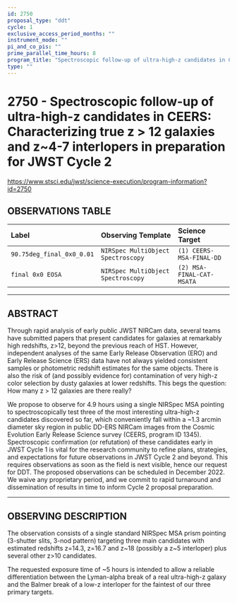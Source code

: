 ```yaml
---
id: 2750
proposal_type: "ddt"
cycle: 1
exclusive_access_period_months: ""
instrument_mode: ""
pi_and_co_pis: ""
prime_parallel_time_hours: 8
program_title: "Spectroscopic follow-up of ultra-high-z candidates in CEERS: Characterizing true z > 12 galaxies and z~4-7 interlopers in preparation for JWST Cycle 2"
type: ""
---
```

# 2750 - Spectroscopic follow-up of ultra-high-z candidates in CEERS: Characterizing true z > 12 galaxies and z~4-7 interlopers in preparation for JWST Cycle 2
https://www.stsci.edu/jwst/science-execution/program-information?id=2750
## OBSERVATIONS TABLE
| Label                      | Observing Template                     | Science Target             |
| :------------------------- | :------------------------------------- | :------------------------- |
| `90.75deg_final_0x0_0.01`  | `NIRSpec MultiObject Spectroscopy`     | `(1) CEERS-MSA-FINAL-DD`   |
| `final 0x0 EOSA`           | `NIRSpec MultiObject Spectroscopy`     | `(2) MSA-FINAL-CAT-MSATA`  |

---

## ABSTRACT

Through rapid analysis of early public JWST NIRCam data, several teams have submitted papers that present candidates for galaxies at remarkably high redshifts, z>12, beyond the previous reach of HST. However, independent analyses of the same Early Release Observation (ERO) and Early Release Science (ERS) data have not always yielded consistent samples or photometric redshift estimates for the same objects. There is also the risk of (and possibly evidence for) contamination of very high-z color selection by dusty galaxies at lower redshifts. This begs the question: How many z > 12 galaxies are there really?

We propose to observe for 4.9 hours using a single NIRSpec MSA pointing to spectroscopically test three of the most interesting ultra-high-z candidates discovered so far, which conveniently fall within a ~1.3 arcmin diameter sky region in public DD-ERS NIRCam images from the Cosmic Evolution Early Release Science survey (CEERS, program ID 1345). Spectroscopic confirmation (or refutation) of these candidates early in JWST Cycle 1 is vital for the research community to refine plans, strategies, and expectations for future observations in JWST Cycle 2 and beyond. This requires observations as soon as the field is next visible, hence our request for DDT. The proposed observations can be scheduled in December 2022. We waive any proprietary period, and we commit to rapid turnaround and dissemination of results in time to inform Cycle 2 proposal preparation.

---

## OBSERVING DESCRIPTION

The observation consists of a single standard NIRSpec MSA prism pointing (3-shutter slits, 3-nod pattern) targeting three main candidates with estimated redshifts z=14.3, z=16.7 and z~18 (possibly a z~5 interloper) plus several other z>10 candidates.

The requested exposure time of ~5 hours is intended to allow a reliable differentiation between the Lyman-alpha break of a real ultra-high-z galaxy and the Balmer break of a low-z interloper for the faintest of our three primary targets.